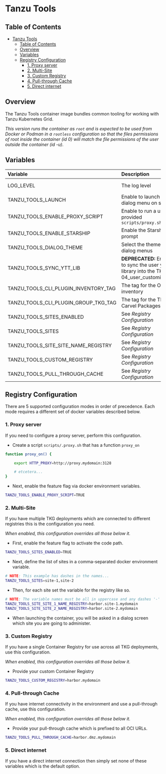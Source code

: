 # Tanzu Tools

## Table of Contents

- [Tanzu Tools](#tanzu-tools)
  - [Table of Contents](#table-of-contents)
  - [Overview](#overview)
  - [Variables](#variables)
  - [Registry Configuration](#registry-configuration)
    - [1. Proxy server](#1-proxy-server)
    - [2. Multi-Site](#2-multi-site)
    - [3. Custom Registry](#3-custom-registry)
    - [4. Pull-through Cache](#4-pull-through-cache)
    - [5. Direct internet](#5-direct-internet)

## Overview

The Tanzu Tools container image bundles common tooling for working with Tanzu Kubernetes Grid.

_This version runs the container as `root` and is expected to be used from Docker or Podman in a `rootless` configuration so that the files permissions of root inside the container (id 0) will match the file permissions of the user outside the container (id -u)._

## Variables

| Variable                             | Description                                                                             | Default | Example                                                                 |
| :----------------------------------- | :-------------------------------------------------------------------------------------- | :-----: | :---------------------------------------------------------------------- |
| LOG_LEVEL                            | The log level                                                                           |  INFO   | DEBUG, INFO, WARN, ERR                                                  |
| TANZU_TOOLS_LAUNCH                   | Enable to launch the dialog menu on start                                               |  TRUE   | TRUE, FALSE                                                             |
| TANZU_TOOLS_ENABLE_PROXY_SCRIPT      | Enable to run a user-provided `scripts/proxy.sh`                                        |  FALSE  | TRUE, FALSE                                                             |
| TANZU_TOOLS_ENABLE_STARSHIP          | Enable the Starship prompt                                                              |  FALSE  | TRUE, FALSE                                                             |
| TANZU_TOOLS_DIALOG_THEME             | Select the theme for dialog menus                                                       | default | See the [.dialogrc](nix/oci/tanzu-tools/root/etc/skel/.dialogrc) folder |
| TANZU_TOOLS_SYNC_YTT_LIB             | **DEPRECATED:** Enable to sync the user ytt library into the TKG 04_user_customizations |  FALSE  | TRUE, FALSE                                                             |
| TANZU_TOOLS_CLI_PLUGIN_INVENTORY_TAG | The tag for the OCI inventory                                                           | latest  | latest, 2023.11.09                                                      |
| TANZU_TOOLS_CLI_PLUGIN_GROUP_TKG_TAG | The tag for the TKG Carvel Packages                                                     | latest  | latest, v2.20, v2.3.0, v2.3.1                                           |
| TANZU_TOOLS_SITES_ENABLED            | See _Registry Configuration_                                                            |  FALSE  | TRUE, FALSE                                                             |
| TANZU_TOOLS_SITES                    | See _Registry Configuration_                                                            |  Empty  | site_1,site_2,site_3                                                    |
| TANZU_TOOLS_SITE_SITE_NAME_REGISTRY  | See _Registry Configuration_                                                            |  Empty  | harbor.site_a.mydomain                                                  |
| TANZU_TOOLS_CUSTOM_REGISTRY          | See _Registry Configuration_                                                            |  Empty  | harbor.mydomain                                                         |
| TANZU_TOOLS_PULL_THROUGH_CACHE       | See _Registry Configuration_                                                            |  Empty  | harbor.dmz                                                              |

## Registry Configuration

There are 5 supported configuration modes in order of precedence. Each mode requires a different set of docker variables described below.

### 1. Proxy server

If you need to configure a proxy server, perform this configuration.

- Create a script `scripts/.proxy.sh` that has a function `proxy_on`

```bash
function proxy_on() {

    export HTTP_PROXY=http://proxy.mydomain:3128

    # etcetera...
}
```

- Next, enable the feature flag via docker environment variables.

```bash
TANZU_TOOLS_ENABLE_PROXY_SCRIPT=TRUE
```

### 2. Multi-Site

If you have multiple TKG deployments which are connected to different registries this is the configuration you need.

_When enabled, this configuration overrides all those below it._

- First, enable the feature flag to activate the code path.

```bash
TANZU_TOOLS_SITES_ENABLED=TRUE
```

- Next, define the list of sites in a comma-separated docker environment variable.

```bash
# NOTE: This example has dashes in the names...
TANZU_TOOLS_SITES=site-1,site-2
```

- Then, for each site set the variable for the registry like so.

```bash
# NOTE: The variable names must be all in uppercase and any dashes '-' converted to an underscore.
TANZU_TOOLS_SITE_SITE_1_NAME_REGISTRY=harbor.site-1.mydomain
TANZU_TOOLS_SITE_SITE_2_NAME_REGISTRY=harbor.site-2.mydomain
```

- When launching the container, you will be asked in a dialog screen which site you are going to administer.

### 3. Custom Registry

If you have a single Container Registry for use across all TKG deployments, use this configuration.

_When enabled, this configuration overrides all those below it._

- Provide your custom Container Registry

```bash
TANZU_TOOLS_CUSTOM_REGISTRY=harbor.mydomain
```

### 4. Pull-through Cache

If you have internet connectivity in the environment and use a pull-through cache, use this configuration.

_When enabled, this configuration overrides all those below it._

- Provide your pull-through cache which is prefixed to all OCI URLs.

```bash
TANZU_TOOLS_PULL_THROUGH_CACHE=harbor.dmz.mydomain
```

### 5. Direct internet

If you have a direct internet connection then simply set none of these variables which is the default option.
